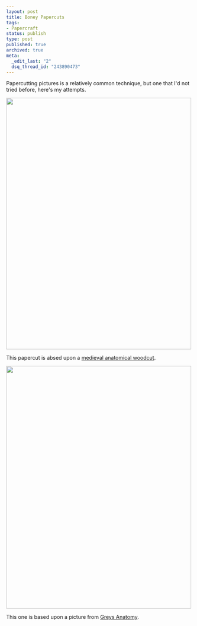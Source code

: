 ```yaml
---
layout: post
title: Boney Papercuts
tags:
- Papercraft
status: publish
type: post
published: true
archived: true
meta:
  _edit_last: "2"
  dsq_thread_id: "243890473"
---
```

Papercutting pictures is a relatively common technique, but one that I'd not tried before, here's my attempts.
<p class="alignc"><a href="http://www.craig-russell.co.uk/wp-content/uploads/2008/11/skel.jpg"><img class="aligncenter size-full wp-image-146" title="skel" src="http://www.craig-russell.co.uk/wp-content/uploads/2008/11/skel.jpg" alt="" width="500" height="680" /></a></p>

This papercut is absed upon a <a href="http://www.nlm.nih.gov/exhibition/dreamanatomy/da_g_I-A-1-01.html">medieval anatomical woodcut</a>.

<p class="alignc"><a href="http://www.craig-russell.co.uk/wp-content/uploads/2008/11/skull.jpg"><img class="aligncenter size-full wp-image-147" title="skull" src="http://www.craig-russell.co.uk/wp-content/uploads/2008/11/skull.jpg" alt="" width="500" height="656" /></a></p>

This one is based upon a picture from <a href="http://www.bartleby.com/107/">Greys Anatomy</a>.
